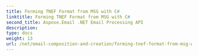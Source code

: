 ```yaml
---
title: Forming TNEF Format from MSG with C#
linktitle: Forming TNEF Format from MSG with C#
second_title: Aspose.Email .NET Email Processing API
description: 
type: docs
weight: 13
url: /net/email-composition-and-creation/forming-tnef-format-from-msg-with-csharp/
---
```

